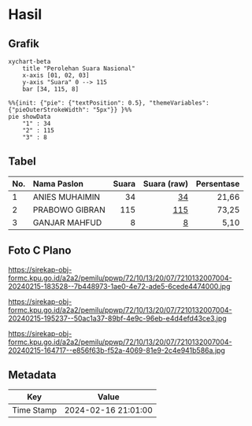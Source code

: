 # Hasil

## Grafik

```mermaid
xychart-beta
    title "Perolehan Suara Nasional"
    x-axis [01, 02, 03]
    y-axis "Suara" 0 --> 115
    bar [34, 115, 8]
```

```mermaid
%%{init: {"pie": {"textPosition": 0.5}, "themeVariables": {"pieOuterStrokeWidth": "5px"}} }%%
pie showData
    "1" : 34
    "2" : 115
    "3" : 8
```

## Tabel

| No. | Nama Paslon    | Suara | Suara (raw) | Persentase |
|:--- |:-------------- | -----:| -----------:| ----------:|
| 1   | ANIES MUHAIMIN | 34    | [34][p-1]   | 21,66      |
| 2   | PRABOWO GIBRAN | 115   | [115][p-2]  | 73,25      |
| 3   | GANJAR MAHFUD  | 8     | [8][p-3]    | 5,10       |


[p-1]: https://github.com/gigit-pemilu/pemilu-2024/blob/main/pilpres/hitung-suara/sub/72-sulawesi-tengah/sub/10-sigi/sub/13-kinovaro/sub/2007-kalora/sub/004-tps/sub/paslon-1.txt
[p-2]: https://github.com/gigit-pemilu/pemilu-2024/blob/main/pilpres/hitung-suara/sub/72-sulawesi-tengah/sub/10-sigi/sub/13-kinovaro/sub/2007-kalora/sub/004-tps/sub/paslon-2.txt
[p-3]: https://github.com/gigit-pemilu/pemilu-2024/blob/main/pilpres/hitung-suara/sub/72-sulawesi-tengah/sub/10-sigi/sub/13-kinovaro/sub/2007-kalora/sub/004-tps/sub/paslon-3.txt

## Foto C Plano

https://sirekap-obj-formc.kpu.go.id/a2a2/pemilu/ppwp/72/10/13/20/07/7210132007004-20240215-183528--7b448973-1ae0-4e72-ade5-6cede4474000.jpg

https://sirekap-obj-formc.kpu.go.id/a2a2/pemilu/ppwp/72/10/13/20/07/7210132007004-20240215-195237--50ac1a37-89bf-4e9c-96eb-e4d4efd43ce3.jpg

https://sirekap-obj-formc.kpu.go.id/a2a2/pemilu/ppwp/72/10/13/20/07/7210132007004-20240215-164717--e856f63b-f52a-4069-81e9-2c4e941b586a.jpg


## Metadata

| Key        | Value               |
| ---------- | ------------------- |
| Time Stamp | 2024-02-16 21:01:00 |



